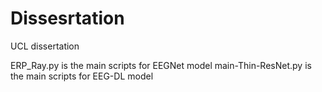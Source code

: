 # Dissesrtation
UCL dissertation

ERP_Ray.py is the main scripts for EEGNet model
main-Thin-ResNet.py is the main scripts for EEG-DL model